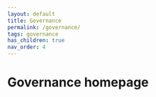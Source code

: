 ```yaml
---
layout: default
title: Governance
permalink: /governance/
tags: governance
has_children: true
nav_order: 4
---
```


# Governance homepage
